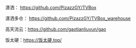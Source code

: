 潇洒： https://github.com/PizazzGY/TVBox

潇洒多仓： https://github.com/PizazzGY/TVBox_warehouse

高天流云：https://github.com/gaotianliuyun/gao

饭太硬：https://饭太硬.top/
